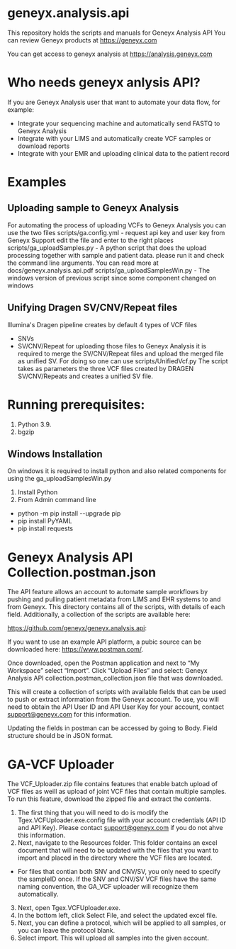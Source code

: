 # geneyx.analysis.api
This repository holds the scripts and manuals for Geneyx Analysis API
You can review Geneyx products at https://geneyx.com

You can get access to geneyx analysis at https://analysis.geneyx.com

# Who needs geneyx anlysis API?
If you are Geneyx Analysis user that want to automate your data flow, for example:
- Integrate your sequencing machine and automatically send FASTQ to Geneyx Analysis
- Integrate with your LIMS and automatically create VCF samples or download reports
- Integrate with your EMR and uploading clinical data to the patient record

# Examples
## Uploading sample to Geneyx Analysis
For automating the process of uploading VCFs to Geneyx Analysis you can use the two files
scripts/ga.config.yml  			- request api key and user key from Geneyx Support edit the file and enter to the right places
scripts/ga_uploadSamples.py		- A python script that does the upload processing together with sample and patient data. please run it and check the command line arguments.
You can read more at docs/geneyx.analysis.api.pdf
scripts/ga_uploadSamplesWin.py  - The windows version of previous script since some component changed on windows


## Unifying Dragen SV/CNV/Repeat files
Illumina's Dragen pipeline creates by default 4 types of VCF files
* SNVs
* SV/CNV/Repeat
for uploading those files to Geneyx Analysis it is required to merge the SV/CNV/Repeat files and upload the merged file as unified SV.
For doing so one can use scripts/UnifiedVcf.py
The script takes as parameters the three VCF files created by DRAGEN SV/CNV/Repeats and creates a unified SV file. 

# Running prerequisites:
1.	Python 3.9.
2.	bgzip

## Windows Installation
On windows it is required to install python and also related components for using the ga_uploadSamplesWin.py
1.	Install Python 
2.	From Admin command line
  -	python -m pip install --upgrade pip
  -	pip install PyYAML
  - pip install requests
  
# Geneyx Analysis API Collection.postman.json
The API feature allows an account to automate sample workflows by pushing and pulling patient metadata from LIMS and EHR systems to and from Geneyx. This directory contains all of the scripts, with details of each field. Additionally, a collection of the scripts are available here:

https://github.com/geneyx/geneyx.analysis.api:

If you want to use an example API platform, a pubic source can be downloaded here: https://www.postman.com/.

Once downloaded, open the Postman application and next to “My Workspace” select “Import”. Click “Upload Files” and select: Geneyx Analysis API collection.postman_collection.json file that was downloaded.

This will create a collection of scripts with available fields that can be used to push or extract information from the Geneyx account. To use, you will need to obtain the API User ID and API User Key for your account, contact support@geneyx.com for this information.

Updating the fields in postman can be accessed by going to Body. Field structure should be in JSON format.

# GA-VCF Uploader
The VCF_Uploader.zip file contains features that enable batch upload of VCF files as weill as upload of joint VCF files that contain multiple samples. To run this feature, download the zipped file and extract the contents. 
1. The first thing that you will need to do is modify the Tgex.VCFUploader.exe.config file with your account credentials (API ID and API Key). Please contact support@geneyx.com if you do not ahve this information. 
2. Next, navigate to the Resources folder. This folder contains an excel document that will need to be updated with the files that you want to import and placed in the directory where the VCF files are located. 
* For files that contian both SNV and CNV/SV, you only need to specify the sampleID once. If the SNV and CNV/SV VCF files have the same naming convention, the GA_VCF    uploader will recognize them automatically.  
3. Next, open Tgex.VCFUploader.exe. 
4. In the bottom left, click Select File, and select the updated excel file. 
5. Next, you can define a protocol, which will be applied to all samples, or you can leave the protocol blank. 
6. Select import. 
This will upload all samples into the given account. 





